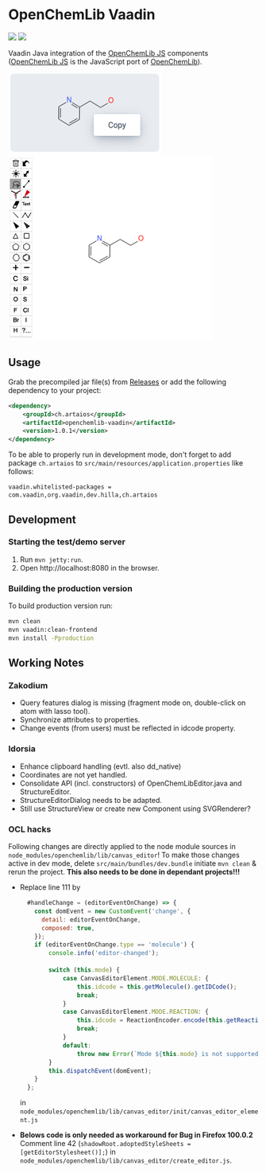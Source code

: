 # OpenChemLib Vaadin 
[![](https://github.com/artaius/openchemlib-vaadin/actions/workflows/maven.yml/badge.svg?branch=release)](https://github.com/artaius/openchemlib-vaadin/actions)
[![](https://img.shields.io/nexus/r/ch.artaios/openchemlib-vaadin?server=https%3A%2F%2Fs01.oss.sonatype.org)](https://central.sonatype.com/artifact/ch.artaios/openchemlib-vaadin)

Vaadin Java integration of the [OpenChemLib JS](https://github.com/cheminfo/openchemlib-js) components ([OpenChemLib JS](https://github.com/cheminfo/openchemlib-js) is the JavaScript port of [OpenChemLib](https://github.com/Actelion/openchemlib)).

![StructureView](resources/view.png "StructureView")
![StructureView](resources/editor.png "StructureEditor")

## Usage
Grab the precompiled jar file(s) from [Releases](https://github.com/artaius/openchemlib-vaadin/releases/latest) or
add the following dependency to your project:
```xml
<dependency>
    <groupId>ch.artaios</groupId>
    <artifactId>openchemlib-vaadin</artifactId>
    <version>1.0.1</version>
</dependency>
```

To be able to properly run in development mode, don't forget to add package ```ch.artaios``` to ```src/main/resources/application.properties``` like follows:
```properties
vaadin.whitelisted-packages = com.vaadin,org.vaadin,dev.hilla,ch.artaios
```

## Development
### Starting the test/demo server
1. Run `mvn jetty:run`.
2. Open http://localhost:8080 in the browser.

### Building the production version 
To build production version run:
```bash
mvn clean
mvn vaadin:clean-frontend
mvn install -Pproduction
```


## Working Notes
### Zakodium
- Query features dialog is missing (fragment mode on, double-click on atom with lasso tool).
- Synchronize attributes to properties.
- Change events (from users) must be reflected in idcode property.

### Idorsia
- Enhance clipboard handling (evtl. also dd_native)
- Coordinates are not yet handled.
- Consolidate API (incl. constructors) of OpenChemLibEditor.java and StructureEditor.
- StructureEditorDialog needs to be adapted.
- Still use StructureView or create new Component using SVGRenderer?

### OCL hacks
Following changes are directly applied to the node module sources in ```node_modules/openchemlib/lib/canvas_editor```!
To make those changes active in dev mode, delete ```src/main/bundles/dev.bundle``` initiate ```mvn clean``` & rerun the project.
**This also needs to be done in dependant projects!!!**

- Replace line 111 by
  ```js
    #handleChange = (editorEventOnChange) => {
      const domEvent = new CustomEvent('change', {
        detail: editorEventOnChange,
        composed: true,
      });
      if (editorEventOnChange.type == 'molecule') {
          console.info('editor-changed');

          switch (this.mode) {
              case CanvasEditorElement.MODE.MOLECULE: {
                  this.idcode = this.getMolecule().getIDCode();
                  break;
              }
              case CanvasEditorElement.MODE.REACTION: {
                  this.idcode = ReactionEncoder.encode(this.getReaction());
                  break;
              }
              default:
                  throw new Error(`Mode ${this.mode} is not supported`);
          }
          this.dispatchEvent(domEvent);
      }
    };
  ```
  in ```node_modules/openchemlib/lib/canvas_editor/init/canvas_editor_element.js```

- **Belows code is only needed as workaround for Bug in Firefox 100.0.2**  
  Comment line 42 (```shadowRoot.adoptedStyleSheets = [getEditorStylesheet()];```) in ```node_modules/openchemlib/lib/canvas_editor/create_editor.js```. 

